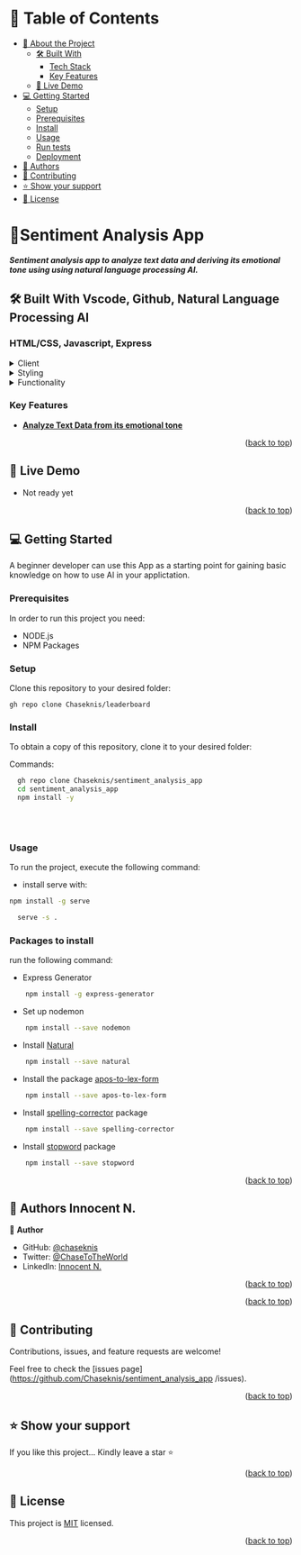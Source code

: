 <a name="readme-top"></a>


</div>

# 📗 Table of Contents

- [📖 About the Project](#portfolio)
  - [🛠 Built With](#htmlt_and_css)
    - [Tech Stack](#tech-stack)
    - [Key Features](#mobile_size)
  - [🚀 Live Demo](#live-demo)
- [💻 Getting Started](#getting-started)
  - [Setup](#setup)
  - [Prerequisites](#prerequisites)
  - [Install](#install)
  - [Usage](#usage)
  - [Run tests](#run-tests)
  - [Deployment](#triangular_flag_on_post-deployment)
- [👥 Authors](#authors)
- [🤝 Contributing](#contributing)
- [⭐️ Show your support](#support)
- [📝 License](#license)


# 📖<a name="about-project">Sentiment Analysis App</a>


***Sentiment analysis app to analyze text data and deriving its emotional tone using using natural language processing AI.***


## 🛠 Built With <a name="built-with">Vscode, Github, Natural Language Processing AI</a>

### <a name="tech-stack">HTML/CSS, Javascript, Express</a>


<details>
  <summary>Client</summary>
  <ul>
    <li><a href="https://reactjs.org/">HTML</a></li>
  </ul>
</details>

<details>
  <summary>Styling</summary>
  <ul>
    <li><a href="https://expressjs.com/">CSS</a></li>
  </ul>
</details>

<details>
<summary>Functionality</summary>
  <ul>
    <li><a href="https://www.postgresql.org/">Javascript</a></li>
  </ul>
</details>

<!-- Features -->

### Key Features <a name="key-features"></a>


- **[Analyze Text Data from its emotional tone]()**

<p align="right">(<a href="#readme-top">back to top</a>)</p>

## 🚀 Live Demo <a name="live-demo"></a>


- Not ready yet


<p align="right">(<a href="#readme-top">back to top</a>)</p>

## 💻 Getting Started <a name="getting-started"></a>


A beginner developer can use this App as a starting point for gaining basic knowledge on how to use AI in your applictation.

### Prerequisites

In order to run this project you need:

- NODE.js
- NPM Packages



### Setup

Clone this repository to your desired folder:

```
gh repo clone Chaseknis/leaderboard
```

### Install

To obtain a copy of this repository, clone it to your desired folder:

Commands: 

```sh
  gh repo clone Chaseknis/sentiment_analysis_app
  cd sentiment_analysis_app
  npm install -y
```
<br><br>

### Usage

To run the project, execute the following command:

- install serve with: 
```sh
npm install -g serve
```

```sh
  serve -s .
```

### Packages to install

run the following command:

- Express Generator

```sh
    npm install -g express-generator

```
- Set up nodemon

```sh
    npm install --save nodemon
```

- Install [Natural](https://www.npmjs.com/package/natural)

```sh
    npm install --save natural
```

- Install the package [apos-to-lex-form](https://www.npmjs.com/package/apos-to-lex-form)

```sh
    npm install --save apos-to-lex-form
```

- Install [spelling-corrector](https://www.npmjs.com/package/spelling-corrector) package

```sh
    npm install --save spelling-corrector
```

- Install [stopword](https://www.npmjs.com/package/stopword) package

```sh
    npm install --save stopword
```


<p align="right">(<a href="#readme-top">back to top</a>)</p>

## 👥 Authors <a name="authors">Innocent N.</a>


👤 **Author**

- GitHub: [@chaseknis](https://github.com/Chaseknis)
- Twitter: [@ChaseToTheWorld](https://twitter.com/chasetotheworld)
- LinkedIn: [Innocent N.](https://www.linkedin.com/in/innocent-n-200826252/)


<p align="right">(<a href="#readme-top">back to top</a>)</p>


<p align="right">(<a href="#readme-top">back to top</a>)</p>


## 🤝 Contributing <a name="contributing"></a>

Contributions, issues, and feature requests are welcome!

Feel free to check the [issues page](https://github.com/Chaseknis/sentiment_analysis_app
/issues).

<p align="right">(<a href="#readme-top">back to top</a>)</p>


## ⭐️ Show your support <a name="support"></a>


If you like this project... Kindly leave a star ⭐

<p align="right">(<a href="#readme-top">back to top</a>)</p>

<!-- LICENSE -->

## 📝 License <a name="license"></a>

This project is [MIT](./LICENSE) licensed.


<p align="right">(<a href="#readme-top">back to top</a>)</p>

